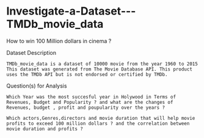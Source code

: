 # Investigate-a-Dataset---TMDb_movie_data
How to win 100 Million dollars in cinema ?

Dataset Description

    TMDb_movie_data is a dataset of 10000 movie from the year 1960 to 2015 This dataset was generated from The Movie Database API. This product uses the TMDb API but is not endorsed or certified by TMDb.

Question(s) for Analysis

    Which Year was the most succesful year in Holywood in Terms of Revenues, Budget and Popularity ? and what are the changes of Revenues, budget , profit and poupularity over the years ?

    Which actors,Genres,directors and movie duration that will help movie profits to exceed 100 million dollars ? and the correlation between movie duration and profits ?
